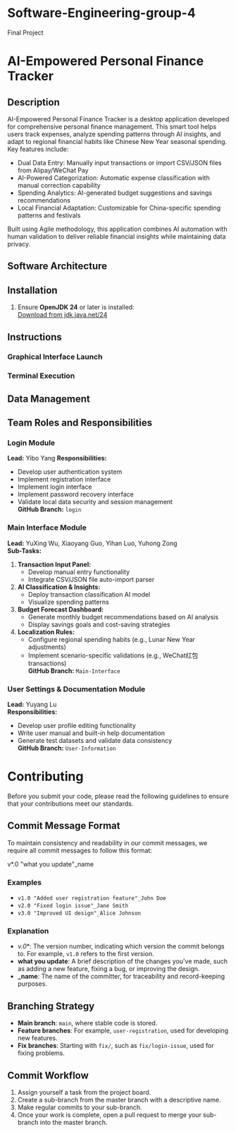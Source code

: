 # Software-Engineering-group-4
Final Project

# AI-Empowered Personal Finance Tracker

## Description
AI-Empowered Personal Finance Tracker is a desktop application developed for comprehensive personal finance management. This smart tool helps users track expenses, analyze spending patterns through AI insights, and adapt to regional financial habits like Chinese New Year seasonal spending. Key features include:

- Dual Data Entry: Manually input transactions or import CSV/JSON files from Alipay/WeChat Pay
- AI-Powered Categorization: Automatic expense classification with manual correction capability
- Spending Analytics: AI-generated budget suggestions and savings recommendations
- Local Financial Adaptation: Customizable for China-specific spending patterns and festivals

Built using Agile methodology, this application combines AI automation with human validation to deliver reliable financial insights while maintaining data privacy.

## Software Architecture
<!-- Software architecture diagram or description would be placed here -->

## Installation
1. Ensure **OpenJDK 24** or later is installed:  
   [Download from jdk.java.net/24](https://jdk.java.net/24/)

## Instructions

### Graphical Interface Launch


### Terminal Execution


## Data Management


## Team Roles and Responsibilities

### Login Module
**Lead:** Yibo Yang
**Responsibilities:**
- Develop user authentication system
- Implement registration interface
- Implement login interface
- Implement password recovery interface
- Validate local data security and session management  
**GitHub Branch:** `login`

### Main Interface Module
**Lead:** YuXing Wu, Xiaoyang Guo, Yihan Luo, Yuhong Zong  
**Sub-Tasks:**
1. **Transaction Input Panel:**
   - Develop manual entry functionality
   - Integrate CSV/JSON file auto-import parser
2. **AI Classification & Insights:**
   - Deploy transaction classification AI model
   - Visualize spending patterns
3. **Budget Forecast Dashboard:**
   - Generate monthly budget recommendations based on AI analysis
   - Display savings goals and cost-saving strategies
4. **Localization Rules:**
   - Configure regional spending habits (e.g., Lunar New Year adjustments)
   - Implement scenario-specific validations (e.g., WeChat红包 transactions)  
**GitHub Branch:** `Main-Interface`

### User Settings & Documentation Module
**Lead:** Yuyang Lu  
**Responsibilities:**
- Develop user profile editing functionality
- Write user manual and built-in help documentation
- Generate test datasets and validate data consistency  
**GitHub Branch:** `User-Information`
  
# Contributing

Before you submit your code, please read the following guidelines to ensure that your contributions meet our standards.

## Commit Message Format

To maintain consistency and readability in our commit messages, we require all commit messages to follow this format:

v*.0 "what you update"_name

### Examples
- `v1.0 "Added user registration feature"_John Doe`
- `v2.0 "Fixed login issue"_Jane Smith`
- `v3.0 "Improved UI design"_Alice Johnson`

### Explanation
- **v*.0**: The version number, indicating which version the commit belongs to. For example, `v1.0` refers to the first version.
- **what you update**: A brief description of the changes you've made, such as adding a new feature, fixing a bug, or improving the design.
- **_name**: The name of the committer, for traceability and record-keeping purposes.

## Branching Strategy
- **Main branch**: `main`, where stable code is stored.
- **Feature branches**: For example, `user-registration`, used for developing new features.
- **Fix branches**: Starting with `fix/`, such as `fix/login-issue`, used for fixing problems.

## Commit Workflow
1. Assign yourself a task from the project board.
2. Create a sub-branch from the master branch with a descriptive name.
3. Make regular commits to your sub-branch.
4. Once your work is complete, open a pull request to merge your sub-branch into the master branch.
